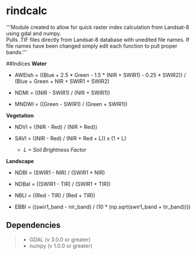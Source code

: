 # rindcalc
'''Module created to allow for quick raster index calculation from Landsat-8 using gdal and numpy.   
Pulls .TIF files directly from Landsat-8 database with unedited file names. If file names have been changed simply edit each function to pull proper bands.'''


##Indices
**Water**
- AWEIsh = ((Blue + 2.5 * Green - 1.5 * (NIR + SWIR1) - 0.25 * SWIR2)) / (Blue + Green + NIR + SWIR1 + SWIR2)

- NDMI = ((NIR - SWIR1) / (NIR + SWIR1))

- MNDWI = ((Green - SWIR1) / (Green + SWIR1))

**Vegetation**
- NDVI = ((NIR - Red) / (NIR + Red))
    
- SAVI = ((NIR - Red) / (NIR + Red + L)) x (1 + L) 
    - *L = Soil Brightness Factor*

**Landscape**
- NDBI = (SWIR1 - NIR) / (SWIR1 + NIR)

- NDBaI = ((SWIR1 - TIR) / (SWIR1 + TIR))

- NBLI = ((Red - TIR) / (Red + TIR))

- EBBI = ((swir1_band - nir_band) / (10 * (np.sqrt(swir1_band + tir_band))))


## Dependencies
> * GDAL (v 3.0.0 or greater)
> * numpy (v 1.0.0 or greater)